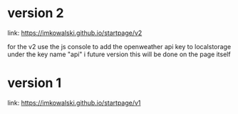 
# version 2
link: https://imkowalski.github.io/startpage/v2

for the v2 use the js console to add the openweather api key
to localstorage under the key name "api" i future version this will be done on the page itself


# version 1
link: https://imkowalski.github.io/startpage/v1
